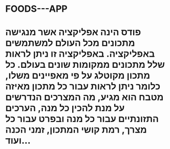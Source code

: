 # FOODS---APP
# פודס הינה אפליקציה אשר מנגישה מתכונים מכל העולם למשתמשים באפליקציה.  באפליקציה זו  ניתן לראות שלל מתכונים ממקומות שונים בעולם. כל מתכון מקוטלג על פי מאפיינים משלו, כלומר ניתן  לראות עבור כל מתכון מאיזה מטבח הוא מגיע, מה המצרכים הנדרשים על מנת להכין כל מנה, הערכים   התזונתיים עבור כל מנה ובפרט עבור כל מצרך, רמת קושי המתכון, זמני הכנה ועוד... 

